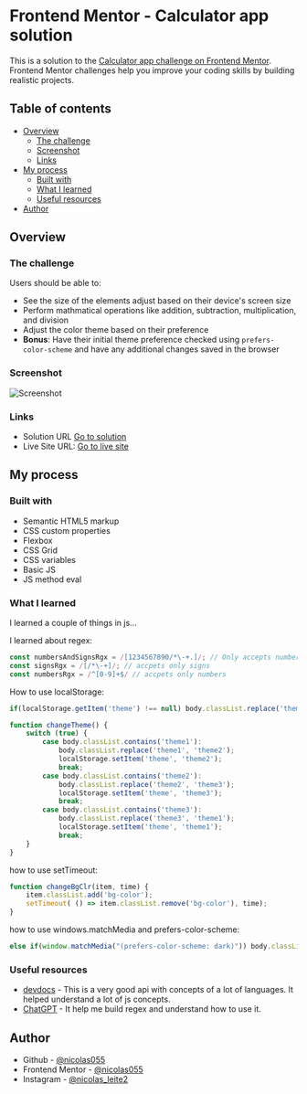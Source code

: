 # Frontend Mentor - Calculator app solution

This is a solution to the [Calculator app challenge on Frontend Mentor](https://www.frontendmentor.io/challenges/calculator-app-9lteq5N29). Frontend Mentor challenges help you improve your coding skills by building realistic projects. 

## Table of contents

- [Overview](#overview)
  - [The challenge](#the-challenge)
  - [Screenshot](#screenshot)
  - [Links](#links)
- [My process](#my-process)
  - [Built with](#built-with)
  - [What I learned](#what-i-learned)
  - [Useful resources](#useful-resources)
- [Author](#author)

## Overview

### The challenge

Users should be able to:

- See the size of the elements adjust based on their device's screen size
- Perform mathmatical operations like addition, subtraction, multiplication, and division
- Adjust the color theme based on their preference
- **Bonus**: Have their initial theme preference checked using `prefers-color-scheme` and have any additional changes saved in the browser

### Screenshot

![Screenshot](/screenshot/screenshot.png)

### Links

- Solution URL [Go to solution](https://www.frontendmentor.io/solutions/calculator-using-eval-method-KlA2DZt4Jl)
- Live Site URL: [Go to live site](https://frontend-mentor-calculator-liard.vercel.app/)

## My process

### Built with

- Semantic HTML5 markup
- CSS custom properties
- Flexbox
- CSS Grid
- CSS variables
- Basic JS
- JS method eval

### What I learned

I learned a couple of things in js...

I learned about regex:
```js
const numbersAndSignsRgx = /[1234567890/*\-+.]/; // Only accepts numbers and signs
const signsRgx = /[/*\-+]/; // accpets only signs
const numbersRgx = /^[0-9]+$/ // accpets only numbers
```

How to use localStorage:
```js
if(localStorage.getItem('theme') !== null) body.classList.replace('theme1',  localStorage.getItem('theme'));

function changeTheme() {
    switch (true) {
        case body.classList.contains('theme1'):
            body.classList.replace('theme1', 'theme2');
            localStorage.setItem('theme', 'theme2');
            break;
        case body.classList.contains('theme2'):
            body.classList.replace('theme2', 'theme3');
            localStorage.setItem('theme', 'theme3');
            break;
        case body.classList.contains('theme3'):
            body.classList.replace('theme3', 'theme1');
            localStorage.setItem('theme', 'theme1');
            break;
    }
}
```

how to use setTimeout:
```js
function changeBgClr(item, time) {
    item.classList.add('bg-color');
    setTimeout( () => item.classList.remove('bg-color'), time);
}
```

how to use windows.matchMedia and prefers-color-scheme:
```js
else if(window.matchMedia("(prefers-color-scheme: dark)")) body.classList.replace('theme1', 'theme3');
```

### Useful resources

- [devdocs](https://devdocs.io/) - This is a very good api with concepts of a lot of languages. It helped understand a lot of js concepts.
- [ChatGPT](https://chat.openai.com/) - It help me build regex and understand how to use it.


## Author

- Github - [@nicolas055](https://github.com/nicolas055)
- Frontend Mentor - [@nicolas055](https://www.frontendmentor.io/profile/nicolas055)
- Instagram - [@nicolas_leite2](https://www.instagram.com/nicolas_leite2/)

